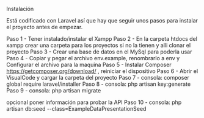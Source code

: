 Instalación


Está codificado con Laravel así que hay que seguir unos pasos para instalar el proyecto antes de empezar.

Paso 1 - Tener instalado/instalar el Xampp
Paso 2 - En la carpeta htdocs del xampp crear una carpeta para los proyectos si no la tienen y alli clonar el proyecto
Paso 3  - Crear una base de datos en el MySql para poderla usar
Paso 4  - Copiar y pegar el archivo env.example, renombrarlo a env y Configurar el archivo para la maquina
Paso 5  - Instalar Composer https://getcomposer.org/download/ , reiniciar el dispositivo
Paso 6  - Abrir el VisualCode y cargar la carpeta del proyecto
Paso 7  - consola: composer global require laravel/installer
Paso 8  - consola: php artisan key:generate
Paso 9  - consola: php artisan migrate

opcional poner información para probar la API
Paso 10 - consola: php artisan db:seed --class=ExampleDataPresentationSeed